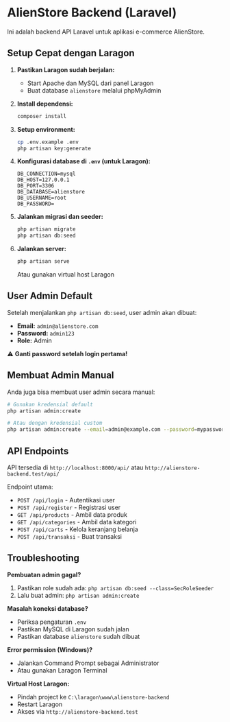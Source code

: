 # AlienStore Backend (Laravel)

Ini adalah backend API Laravel untuk aplikasi e-commerce AlienStore.

## Setup Cepat dengan Laragon

1. **Pastikan Laragon sudah berjalan:**
   - Start Apache dan MySQL dari panel Laragon
   - Buat database `alienstore` melalui phpMyAdmin

2. **Install dependensi:**
   ```bash
   composer install
   ```

3. **Setup environment:**
   ```bash
   cp .env.example .env
   php artisan key:generate
   ```

4. **Konfigurasi database di `.env` (untuk Laragon):**
   ```env
   DB_CONNECTION=mysql
   DB_HOST=127.0.0.1
   DB_PORT=3306
   DB_DATABASE=alienstore
   DB_USERNAME=root
   DB_PASSWORD=
   ```

5. **Jalankan migrasi dan seeder:**
   ```bash
   php artisan migrate
   php artisan db:seed
   ```

6. **Jalankan server:**
   ```bash
   php artisan serve
   ```
   Atau gunakan virtual host Laragon

## User Admin Default

Setelah menjalankan `php artisan db:seed`, user admin akan dibuat:

- **Email:** `admin@alienstore.com`
- **Password:** `admin123`
- **Role:** Admin

⚠️ **Ganti password setelah login pertama!**

## Membuat Admin Manual

Anda juga bisa membuat user admin secara manual:

```bash
# Gunakan kredensial default
php artisan admin:create

# Atau dengan kredensial custom
php artisan admin:create --email=admin@example.com --password=mypassword --name="Admin User"
```

## API Endpoints

API tersedia di `http://localhost:8000/api/` atau `http://alienstore-backend.test/api/`

Endpoint utama:
- `POST /api/login` - Autentikasi user
- `POST /api/register` - Registrasi user
- `GET /api/products` - Ambil data produk
- `GET /api/categories` - Ambil data kategori
- `POST /api/carts` - Kelola keranjang belanja
- `POST /api/transaksi` - Buat transaksi

## Troubleshooting

**Pembuatan admin gagal?**
1. Pastikan role sudah ada: `php artisan db:seed --class=SecRoleSeeder`
2. Lalu buat admin: `php artisan admin:create`

**Masalah koneksi database?**
- Periksa pengaturan `.env`
- Pastikan MySQL di Laragon sudah jalan
- Pastikan database `alienstore` sudah dibuat

**Error permission (Windows)?**
- Jalankan Command Prompt sebagai Administrator
- Atau gunakan Laragon Terminal

**Virtual Host Laragon:**
- Pindah project ke `C:\laragon\www\alienstore-backend`
- Restart Laragon
- Akses via `http://alienstore-backend.test`
